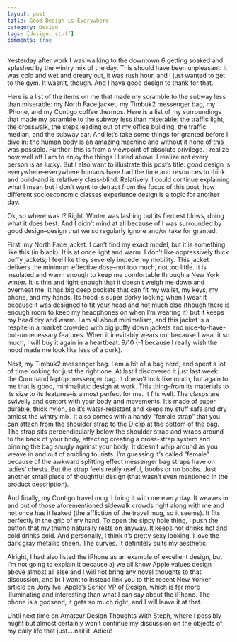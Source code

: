 ```yaml
---
layout: post
title: Good Design is Everywhere
category: Design
tags: [design, stuff]
comments: true
---
```


<p>
Yesterday after work I was walking to the downtown 6 getting soaked and splashed by the wintry mix of the day. This should have been unpleasant: it was cold and wet and dreary out, it was rush hour, and I just wanted to get to the gym. It wasn’t, though. And I have good design to thank for that.</p>

<p>
Here is a list of the items on me that made my scramble to the subway less than miserable: my North Face jacket, my Timbuk2 messenger bag, my iPhone, and my Contigo coffee thermos. Here is a list of my surroundings that made my scramble to the subway less than miserable: the traffic light, the crosswalk, the steps leading out of my office building, the traffic median, and the subway car. And let’s take some things for granted before I dive in: the human body is an amazing machine and without it none of this was possible. Further: this is from a viewpoint of absolute privilege. I realize how well off I am to enjoy the things I listed above. I realize not every person is as lucky. But I also want to illustrate this post’s title: good design is everywhere–everywhere humans have had the time and resources to think and build–and is relatively class-blind. Relatively. I could continue explaining what I mean but I don’t want to detract from the focus of this post; how different socioeconomic classes experience design is a topic for another day.</p>

<p>
Ok, so where was I? Right. Winter was lashing out its fiercest blows, doing what it does best. And I didn’t mind at all because of I was surrounded by good design–design that we so regularly ignore and/or take for granted.</p>

<p>
First, my North Face jacket. I can’t find my exact model, but it is something like this (in black). It is at once light and warm. I don’t like oppressively thick puffy jackets; I feel like they severely impede my mobility. This jacket delivers the minimum effective dose–not too much, not too little. It is insulated and warm enough to keep me comfortable through a New York winter. It is thin and light enough that it doesn’t weigh me down and overheat me. It has big deep pockets that can fit my wallet, my keys, my phone, and my hands. Its hood is super dorky looking when I wear it because it was designed to fit your head and not much else (though there is enough room to keep my headphones on when I’m wearing it) but it keeps my head dry and warm. I am all about minimalism, and this jacket is a respite in a market crowded with big puffy down jackets and nice-to-have-but-unnecessary features. When it inevitably wears out because I wear it so much, I will buy it again in a heartbeat. 9/10 (-1 because I really wish the hood made me look like less of a dork).</p>

<p>
Next, my Timbuk2 messenger bag. I am a bit of a bag nerd, and spent a lot of time looking for just the right one. At last I discovered it just last week: the Command laptop messenger bag. It doesn’t look like much, but again to me that is good, minimalistic design at work. This thing–from its materials to its size to its features–is almost perfect for me. It fits well. The  clasps are swivelly and contort with your body and movements. It’s made of super durable, thick nylon, so it’s water-resistant and keeps my stuff safe and dry amidst the wintry mix. It also comes with a handy “female strap” that you can attach from the shoulder strap to the D clip at the bottom of the bag. The strap sits perpendicularly below the shoulder strap and wraps around to the back of your body, effecting creating a cross-strap system and pinning the bag snugly against your body. It doesn’t whip around as you weave in and out of ambling tourists. I’m guessing it’s called “female” because of the awkward splitting effect messenger bag straps have on ladies’ chests. But the strap feels really useful, boobs or no boobs. Just another small piece of thoughtful design (that wasn’t even mentioned in the product description).</p>

<p>
And finally, my Contigo travel mug. I bring it with me every day. It weaves in and out of those aforementioned sidewalk crowds right along with me and not once has it leaked (the affliction of the travel mug, so it seems). It fits perfectly in the grip of my hand. To open the sippy hole thing, I push the button that my thumb naturally rests on anyway. It keeps hot drinks hot and cold drinks cold. And personally, I think it’s pretty sexy looking. I love the dark gray metallic sheen. The curves. It definitely suits my aesthetic.</p>

<p>
Alright, I had also listed the iPhone as an example of excellent design, but I’m not going to explain it because a) we all know Apple values design above almost all else and I will not bring any novel thoughts to that discussion, and b) I want to instead link you to this recent New Yorker article on Jony Ive, Apple’s Senior VP of Design, which is far more illuminating and interesting than what I can say about the iPhone. The phone is a godsend, it gets so much right, and I will leave it at that.</p>

<p>
Until next time on Amateur Design Thoughts With Steph, where I possibly might but almost certainly won’t continue my discussion on the objects of my daily life that just….nail it. Adieu!</p>